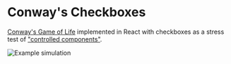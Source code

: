 # Conway's Checkboxes

[Conway's Game of Life](https://www.conwaylife.com/wiki/Main_Page) implemented
in React with checkboxes as a stress test of ["controlled components"](https://reactjs.org/docs/forms.html#controlled-components).

![Example simulation](https://user-images.githubusercontent.com/38357771/83808255-58370880-a669-11ea-88b3-b9cfb7cac4e0.gif)
